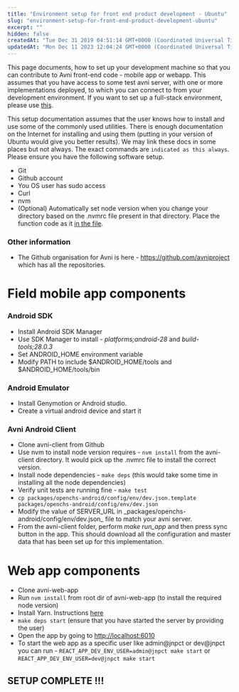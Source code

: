 ```yaml
---
title: "Environment setup for front end product development - Ubuntu"
slug: "environment-setup-for-front-end-product-development-ubuntu"
excerpt: ""
hidden: false
createdAt: "Tue Dec 31 2019 04:51:14 GMT+0000 (Coordinated Universal Time)"
updatedAt: "Mon Dec 11 2023 12:04:24 GMT+0000 (Coordinated Universal Time)"
---
```

This page documents, how to set up your development machine so that you can contribute to Avni front-end code - mobile app or webapp. This assumes that you have access to some test avni server, with one or more implementations deployed, to which you can connect to from your development environment. If you want to set up a full-stack environment, please use [this](doc:developer-environment-setup-ubuntu).

This setup documentation assumes that the user knows how to install and use some of the commonly used utilities. There is enough documentation on the Internet for installing and using them (putting in your version of Ubuntu would give you better results). We may link these docs in some places but not always. The exact commands are `indicated as this always`. Please ensure you have the following software setup.

- Git
- Github account
- You OS user has sudo access
- Curl
- nvm
- (Optional) Automatically set node version when you change your directory based on the .nvmrc file present in that directory. Place the function code as it [in the file](https://raw.githubusercontent.com/avniproject/avni-readme-docs/master/example-code-files/cd_shell_func.sh).

### Other information

- The Github organisation for Avni is here - <https://github.com/avniproject> which has all the repositories.

# Field mobile app components

### Android SDK

- Install Android SDK Manager
- Use SDK Manager to install - _platforms;android-28_ and _build-tools;28.0.3_
- Set ANDROID_HOME environment variable
- Modify PATH to include $ANDROID_HOME/tools and $ANDROID_HOME/tools/bin

### Android Emulator

- Install Genymotion or Android studio.
- Create a virtual android device and start it

### Avni Android Client

- Clone avni-client from Github
- Use nvm to install node version requires - `nvm install` from the avni-client directory. It would pick up the .nvmrc file to install the correct version.
- Install node dependencies - `make deps` (this would take some time in installing all the node dependencies)
- Verify unit tests are running fine - `make test`
- `cp packages/openchs-android/config/env/dev.json.template packages/openchs-android/config/env/dev.json`
- Modify the value of SERVER_URL in \_packages/openchs-android/config/env/dev.json_ file to match your avni server.
- From the avni-client folder, perform _make run_app_ and then press sync button in the app. This should download all the configuration and master data that has been set up for this implementation.

# Web app components

- Clone avni-web-app
- Run `nvm install` from root dir of avni-web-app (to install the required node version)
- Install Yarn. Instructions [here](https://yarnpkg.com/en/docs/install)
- `make deps start` (ensure that you have started the server by providing the user)
- Open the app by going to <http://localhost:6010>
- To start the web app as a specific user like admin@jnpct or dev@jnpct you can run - `REACT_APP_DEV_ENV_USER=admin@jnpct make start` or `REACT_APP_DEV_ENV_USER=dev@jnpct make start`

## **SETUP COMPLETE !!!**
